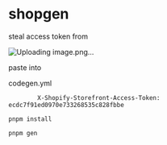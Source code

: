 # shopgen

steal access token from 

![Uploading image.png…]()


paste into 

codegen.yml 


```
        X-Shopify-Storefront-Access-Token: ecdc7f91ed0970e733268535c828fbbe
```


```
pnpm install 

pnpm gen
```
